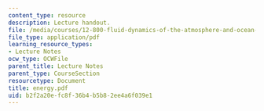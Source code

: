 ```yaml
---
content_type: resource
description: Lecture handout.
file: /media/courses/12-800-fluid-dynamics-of-the-atmosphere-and-ocean-fall-2004/b2f2a20efc8f36b4b5b82ee4a6f039e1_energy.pdf
file_type: application/pdf
learning_resource_types:
- Lecture Notes
ocw_type: OCWFile
parent_title: Lecture Notes
parent_type: CourseSection
resourcetype: Document
title: energy.pdf
uid: b2f2a20e-fc8f-36b4-b5b8-2ee4a6f039e1
---
```

